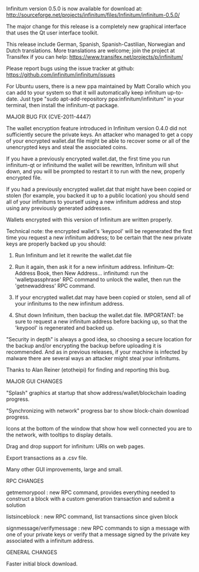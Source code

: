 Infinitum version 0.5.0 is now available for download at:
http://sourceforge.net/projects/infinitum/files/Infinitum/infinitum-0.5.0/

The major change for this release is a completely new graphical interface that uses the Qt user interface toolkit.

This release include German, Spanish, Spanish-Castilian, Norwegian and Dutch translations. More translations are welcome; join the project at Transifex if you can help:
https://www.transifex.net/projects/p/infinitum/

Please report bugs using the issue tracker at github:
https://github.com/infinitum/infinitum/issues

For Ubuntu users, there is a new ppa maintained by Matt Corallo which you can add to your system so that it will automatically keep infinitum up-to-date.  Just type "sudo apt-add-repository ppa:infinitum/infinitum" in your terminal, then install the infinitum-qt package.

MAJOR BUG FIX  (CVE-2011-4447)

The wallet encryption feature introduced in Infinitum version 0.4.0 did not sufficiently secure the private keys. An attacker who
managed to get a copy of your encrypted wallet.dat file might be able to recover some or all of the unencrypted keys and steal the
associated coins.

If you have a previously encrypted wallet.dat, the first time you run infinitum-qt or infinitumd the wallet will be rewritten, Infinitum will
shut down, and you will be prompted to restart it to run with the new, properly encrypted file.

If you had a previously encrypted wallet.dat that might have been copied or stolen (for example, you backed it up to a public
location) you should send all of your infinitums to yourself using a new infinitum address and stop using any previously generated addresses.

Wallets encrypted with this version of Infinitum are written properly.

Technical note: the encrypted wallet's 'keypool' will be regenerated the first time you request a new infinitum address; to be certain that the
new private keys are properly backed up you should:

1. Run Infinitum and let it rewrite the wallet.dat file

2. Run it again, then ask it for a new infinitum address.
Infinitum-Qt: Address Book, then New Address...
infinitumd: run the 'walletpassphrase' RPC command to unlock the wallet,  then run the 'getnewaddress' RPC command.

3. If your encrypted wallet.dat may have been copied or stolen, send  all of your infinitums to the new infinitum address.

4. Shut down Infinitum, then backup the wallet.dat file.
IMPORTANT: be sure to request a new infinitum address before backing up, so that the 'keypool' is regenerated and backed up.

"Security in depth" is always a good idea, so choosing a secure location for the backup and/or encrypting the backup before uploading it is recommended. And as in previous releases, if your machine is infected by malware there are several ways an attacker might steal your infinitums.

Thanks to Alan Reiner (etotheipi) for finding and reporting this bug.

MAJOR GUI CHANGES

"Splash" graphics at startup that show address/wallet/blockchain loading progress.

"Synchronizing with network" progress bar to show block-chain download progress.

Icons at the bottom of the window that show how well connected you are to the network, with tooltips to display details.

Drag and drop support for infinitum: URIs on web pages.

Export transactions as a .csv file.

Many other GUI improvements, large and small.

RPC CHANGES

getmemorypool : new RPC command, provides everything needed to construct a block with a custom generation transaction and submit a solution

listsinceblock : new RPC command, list transactions since given block

signmessage/verifymessage : new RPC commands to sign a message with one of your private keys or verify that a message signed by the private key associated with a infinitum address.

GENERAL CHANGES

Faster initial block download.
